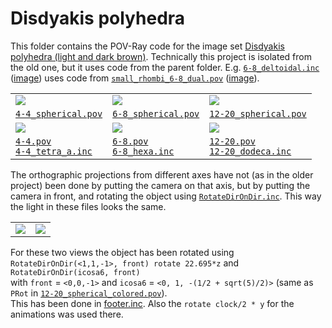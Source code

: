 # Disdyakis polyhedra

This folder contains the POV-Ray code for the image set
[Disdyakis polyhedra (light and dark brown)](https://commons.wikimedia.org/wiki/Category:Disdyakis_polyhedra_(light_and_dark_brown)).
Technically this project is isolated from the old one, but it uses code from the parent folder.
E.g. [`6-8_deltoidal.inc`](https://github.com/watchduck/convex_polyhedra/blob/master/2b_colors_png/finished_pov/disdyakis/6-8_deltoidal.inc)
([image](https://commons.wikimedia.org/wiki/File:Disdyakis_12_in_deltoidal_24.png))
uses code from
[`small_rhombi_6-8_dual.pov`](https://github.com/watchduck/convex_polyhedra/blob/master/2b_colors_png/finished_pov/8/small_rhombi_6-8_dual.pov)
([image](https://commons.wikimedia.org/wiki/File:Polyhedron_small_rhombi_6-8_dual.png)).

<table>
<tr>
  <td>
      <a href="https://commons.wikimedia.org/wiki/File:Disdyakis_6_spherical.png">
        <img src="https://upload.wikimedia.org/wikipedia/commons/thumb/8/82/Disdyakis_6_spherical.png/240px-Disdyakis_6_spherical.png"/>
      </a>
  </td>
  <td>
      <a href="https://commons.wikimedia.org/wiki/File:Disdyakis_12_spherical.png">
        <img src="https://upload.wikimedia.org/wikipedia/commons/thumb/a/a0/Disdyakis_12_spherical.png/240px-Disdyakis_12_spherical.png"/>
      </a>
  </td>
  <td>
      <a href="https://commons.wikimedia.org/wiki/File:Disdyakis_30_spherical.png">
        <img src="https://upload.wikimedia.org/wikipedia/commons/thumb/2/28/Disdyakis_30_spherical.png/240px-Disdyakis_30_spherical.png"/>
      </a>
  </td>
</tr>
<tr>
  <td>
    <a href="https://github.com/watchduck/convex_polyhedra/blob/master/2b_colors_png/finished_pov/disdyakis/4-4_spherical.pov"><code>4-4_spherical.pov</code></a>
  </td>
  <td>
    <a href="https://github.com/watchduck/convex_polyhedra/blob/master/2b_colors_png/finished_pov/disdyakis/6-8_spherical.pov"><code>6-8_spherical.pov</code></a>
  </td>
  <td>
    <a href="https://github.com/watchduck/convex_polyhedra/blob/master/2b_colors_png/finished_pov/disdyakis/12-20_spherical.pov"><code>12-20_spherical.pov</code></a>
  </td>
</tr>
<tr>
  <td>
      <a href="https://commons.wikimedia.org/wiki/File:Disdyakis_6_in_Platonic_4a.png">
        <img src="https://upload.wikimedia.org/wikipedia/commons/thumb/7/7a/Disdyakis_6_in_Platonic_4a.png/240px-Disdyakis_6_in_Platonic_4a.png"/>
      </a>
  </td>
  <td>
      <a href="https://commons.wikimedia.org/wiki/File:Disdyakis_12_in_Platonic_6.png">
        <img src="https://upload.wikimedia.org/wikipedia/commons/thumb/a/ab/Disdyakis_12_in_Platonic_6.png/240px-Disdyakis_12_in_Platonic_6.png"/>
      </a>
  </td>
  <td>
      <a href="https://commons.wikimedia.org/wiki/File:Disdyakis_30_in_Platonic_12.png">
        <img src="https://upload.wikimedia.org/wikipedia/commons/thumb/a/a4/Disdyakis_30_in_Platonic_12.png/240px-Disdyakis_30_in_Platonic_12.png"/>
      </a>
  </td>
</tr>
<tr>
  <td>
    <a href="https://github.com/watchduck/convex_polyhedra/blob/master/2b_colors_png/finished_pov/disdyakis/4-4.pov"><code>4-4.pov</code></a><br>
    <a href="https://github.com/watchduck/convex_polyhedra/blob/master/2b_colors_png/finished_pov/disdyakis/4-4_tetra_a.inc"><code>4-4_tetra_a.inc</code></a>
  </td>
  <td>
    <a href="https://github.com/watchduck/convex_polyhedra/blob/master/2b_colors_png/finished_pov/disdyakis/6-8.pov"><code>6-8.pov</code></a><br>
    <a href="https://github.com/watchduck/convex_polyhedra/blob/master/2b_colors_png/finished_pov/disdyakis/6-8_hexa.inc"><code>6-8_hexa.inc</code></a>
  </td>
  <td>
    <a href="https://github.com/watchduck/convex_polyhedra/blob/master/2b_colors_png/finished_pov/disdyakis/12-20.pov"><code>12-20.pov</code></a><br>
    <a href="https://github.com/watchduck/convex_polyhedra/blob/master/2b_colors_png/finished_pov/disdyakis/12-20_dodeca.inc"><code>12-20_dodeca.inc</code></a>
  </td>
</tr>
</table>

The orthographic projections from different axes have not (as in the older project) been done by putting the camera on that axis, but by putting the camera in front, and rotating the object using [`RotateDirOnDir.inc`](https://github.com/watchduck/polyhedron_skeletons/blob/master/pov_macros/RotateDirOnDir.inc). This way the light in these files looks the same.

<table>
  <tr>
    <td>
        <a href="https://commons.wikimedia.org/wiki/File:Disdyakis_30_spherical_from_yellow.png">
          <img src="https://upload.wikimedia.org/wikipedia/commons/thumb/4/4f/Disdyakis_30_spherical_from_yellow.png/240px-Disdyakis_30_spherical_from_yellow.png"/>
        </a>
    </td>
    <td>
        <a href="https://commons.wikimedia.org/wiki/File:Disdyakis_30_spherical_from_red.png">
          <img src="https://upload.wikimedia.org/wikipedia/commons/thumb/9/9d/Disdyakis_30_spherical_from_red.png/240px-Disdyakis_30_spherical_from_red.png"/>
        </a>
    </td>
  </tr>
</table>

For these two views the object has been rotated using<br>
`RotateDirOnDir(<1,1,-1>, front) rotate 22.695*z` and `RotateDirOnDir(icosa6, front)`<br>
with `front` = `<0,0,-1>` and `icosa6` = `<0, 1, -(1/2 + sqrt(5)/2)>` (same as `PRot` in [`12-20_spherical_colored.pov`](https://github.com/watchduck/convex_polyhedra/blob/master/2b_colors_png/finished_pov/disdyakis/12-20_spherical_colored.pov)).<br>
This has been done in [footer.inc](https://github.com/watchduck/convex_polyhedra/blob/master/2b_colors_png/finished_pov/disdyakis/footer.inc).
Also the `rotate clock/2 * y` for the animations was used there.
